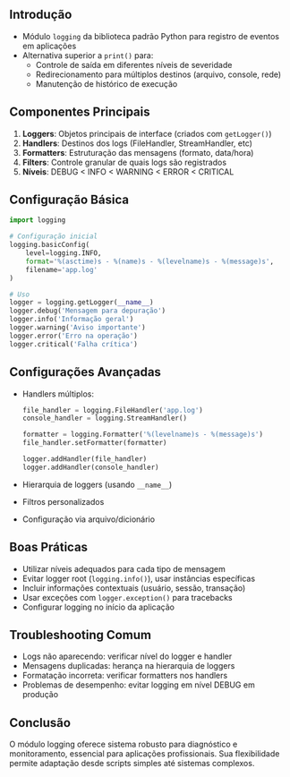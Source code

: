 ## Introdução
- Módulo `logging` da biblioteca padrão Python para registro de eventos em aplicações
- Alternativa superior a `print()` para:
  - Controle de saída em diferentes níveis de severidade
  - Redirecionamento para múltiplos destinos (arquivo, console, rede)
  - Manutenção de histórico de execução

## Componentes Principais
1. **Loggers**: Objetos principais de interface (criados com `getLogger()`)
2. **Handlers**: Destinos dos logs (FileHandler, StreamHandler, etc)
3. **Formatters**: Estruturação das mensagens (formato, data/hora)
4. **Filters**: Controle granular de quais logs são registrados
5. **Níveis**: DEBUG < INFO < WARNING < ERROR < CRITICAL

## Configuração Básica
```python
import logging

# Configuração inicial
logging.basicConfig(
    level=logging.INFO,
    format='%(asctime)s - %(name)s - %(levelname)s - %(message)s',
    filename='app.log'
)

# Uso
logger = logging.getLogger(__name__)
logger.debug('Mensagem para depuração')
logger.info('Informação geral')
logger.warning('Aviso importante')
logger.error('Erro na operação')
logger.critical('Falha crítica')
```

## Configurações Avançadas
- Handlers múltiplos:
  ```python
  file_handler = logging.FileHandler('app.log')
  console_handler = logging.StreamHandler()
  
  formatter = logging.Formatter('%(levelname)s - %(message)s')
  file_handler.setFormatter(formatter)
  
  logger.addHandler(file_handler)
  logger.addHandler(console_handler)
  ```

- Hierarquia de loggers (usando `__name__`)
- Filtros personalizados
- Configuração via arquivo/dicionário

## Boas Práticas
- Utilizar níveis adequados para cada tipo de mensagem
- Evitar logger root (`logging.info()`), usar instâncias específicas
- Incluir informações contextuais (usuário, sessão, transação)
- Usar exceções com `logger.exception()` para tracebacks
- Configurar logging no início da aplicação

## Troubleshooting Comum
- Logs não aparecendo: verificar nível do logger e handler
- Mensagens duplicadas: herança na hierarquia de loggers
- Formatação incorreta: verificar formatters nos handlers
- Problemas de desempenho: evitar logging em nível DEBUG em produção

## Conclusão
O módulo logging oferece sistema robusto para diagnóstico e monitoramento, essencial para aplicações profissionais. Sua flexibilidade permite adaptação desde scripts simples até sistemas complexos.